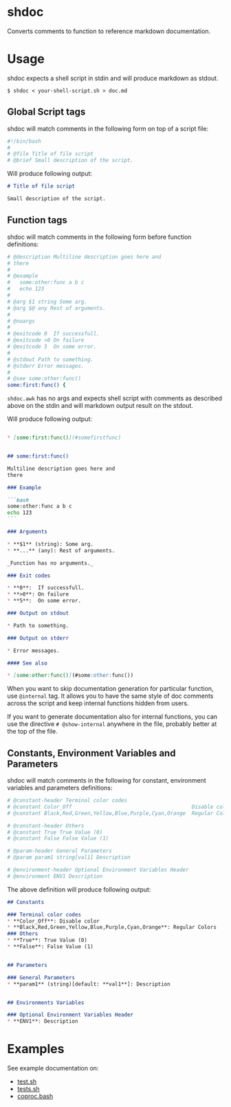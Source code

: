 # shdoc

Converts comments to function to reference markdown documentation.

# Usage

shdoc expects a shell script in stdin and will produce markdown as stdout.

```
$ shdoc < your-shell-script.sh > doc.md
```

## Global Script tags

shdoc will match comments in the following form on top of a script file:
```sh
#!/bin/bash
#
# @file Title of file script
# @brief Small description of the script.
```

Will produce following output:

```markdown
# Title of file script

Small description of the script.
```

## Function tags

shdoc will match comments in the following form before function definitions:

```sh
# @description Multiline description goes here and
# there
#
# @example
#   some:other:func a b c
#   echo 123
#
# @arg $1 string Some arg.
# @arg $@ any Rest of arguments.
#
# @noargs
#
# @exitcode 0  If successfull.
# @exitcode >0 On failure
# @exitcode 5  On some error.
#
# @stdout Path to something.
# @stderr Error messages.
#
# @see some:other:func()
some:first:func() {
```

`shdoc.awk` has no args and expects shell script with comments as described
above on the stdin and will markdown output result on the stdout.

Will produce following output:
````markdown

* [some:first:func()](#somefirstfunc)


## some:first:func()

Multiline description goes here and
there

### Example

```bash
some:other:func a b c
echo 123
```

### Arguments

* **$1** (string): Some arg.
* **...** (any): Rest of arguments.

_Function has no arguments._

### Exit codes

* **0**:  If successfull.
* **>0**: On failure
* **5**:  On some error.

### Output on stdout

* Path to something.

### Output on stderr

* Error messages.

#### See also

* [some:other:func()](#some:other:func())
````

When you want to skip documentation generation for particular function, use `@internal` tag.
It allows you to have the same style of doc comments across the script and keep internal
functions hidden from users.

If you want to generate documentation also for internal functions, you can use the directive `# @show-internal` anywhere in the file, probably better at the top of the file.

## Constants, Environment Variables and Parameters
shdoc will match comments in the following for constant, environment variables and parameters definitions:
```sh
# @constant-header Terminal color codes
# @constant Color_Off                                       Disable color
# @constant Black,Red,Green,Yellow,Blue,Purple,Cyan,Orange  Regular Colors

# @constant-header Others
# @constant True True Value (0)
# @constant False False Value (1)

# @param-header General Parameters
# @param param1 string[val1] Description

# @environment-header Optional Environment Variables Header
# @environment ENV1 Description
```

The above definition will produce following output:

````markdown
## Constants

### Terminal color codes
* **Color_Off**: Disable color
* **Black,Red,Green,Yellow,Blue,Purple,Cyan,Orange**: Regular Colors
### Others
* **True**: True Value (0)
* **False**: False Value (1)


## Parameters

### General Parameters
* **param1** (string)[default: **val1**]: Description


## Environments Variables

### Optional Environment Variables Header
* **ENV1**: Description
````



# Examples

See example documentation on:

* [test.sh](examples/test.md)
* [tests.sh](https://github.com/reconquest/tests.sh/blob/master/REFERENCE.md)
* [coproc.bash](https://github.com/reconquest/coproc.bash/blob/master/REFERENCE.md)